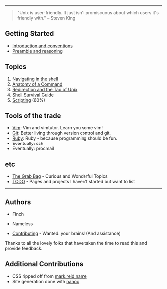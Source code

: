 - - -

> "Unix is user-friendly. It just isn't promiscuous about which users it's friendly with." – Steven King

Getting Started
---------------

 * [Introduction and conventions](introduction/)
 * [Preamble and reasoning](preamble/)


Topics
-----

 1. [Navigating in the shell](topics/navigation/)
 1. [Anatomy of a Command](topics/command_anatomy/)
 1. [Redirection and the Tao of Unix](topics/redirection/)
 1. [Shell Survival Guide](topics/shell_survival_guide/)
 1. [Scripting](topics/scripting/) (60%)

Tools of the trade
------------------

 - [Vim](tools/vim/): Vim and vimtutor. Learn you some vim!
 - [Git](tools/git/): Better living through version control and git.
 - [Ruby](tools/ruby/): Ruby - because programming should be fun.
 - Eventually: ssh
 - Eventually: procmail

etc
---

 * [The Grab Bag](grabbag/) - Curious and Wonderful Topics
 * [TODO](TODO/) - Pages and projects I haven't started but want to list

- - -

Authors
-------

 * Finch
 * Nameless

 * [Contributing](contributing/) - Wanted: your brains! (And assistance)

Thanks to all the lovely folks that have taken the time to read this and
provide feedback.

Additional Contributions
------------------------

 * CSS ripped off from [mark.reid.name](http://mark.reid.name)
 * Site generation done with [nanoc](http://nanoc.stoneship.org/)
